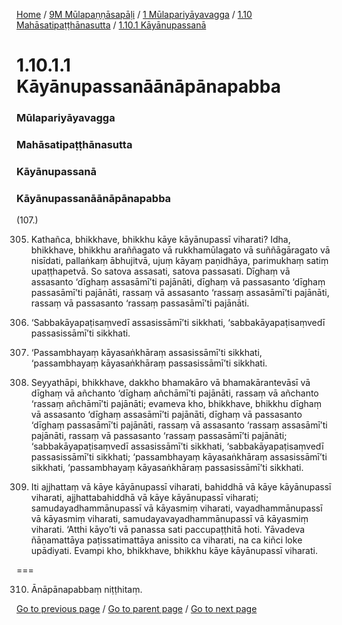 
[Home](/) / [9M Mūlapaṇṇāsapāḷi](/tipitaka/9M.md) / [1 Mūlapariyāyavagga](/tipitaka/9M/1.md) / [1.10 Mahāsatipaṭṭhānasutta](/tipitaka/9M/1/1.10.md) / [1.10.1 Kāyānupassanā](/tipitaka/9M/1/1.10/1.10.1.md)

# 1.10.1.1 Kāyānupassanāānāpānapabba

### Mūlapariyāyavagga

### Mahāsatipaṭṭhānasutta

### Kāyānupassanā

### Kāyānupassanāānāpānapabba

(107.)

305. Kathañca, bhikkhave, bhikkhu kāye kāyānupassī viharati? Idha, bhikkhave, bhikkhu araññagato vā rukkhamūlagato vā suññāgāragato vā nisīdati, pallaṅkaṃ ābhujitvā, ujuṃ kāyaṃ paṇidhāya, parimukhaṃ satiṃ upaṭṭhapetvā. So satova assasati, satova passasati. Dīghaṃ vā assasanto ‘dīghaṃ assasāmī’ti pajānāti, dīghaṃ vā passasanto ‘dīghaṃ passasāmī’ti pajānāti, rassaṃ vā assasanto ‘rassaṃ assasāmī’ti pajānāti, rassaṃ vā passasanto ‘rassaṃ passasāmī’ti pajānāti.

306. ‘Sabbakāyapaṭisaṃvedī assasissāmī’ti sikkhati, ‘sabbakāyapaṭisaṃvedī passasissāmī’ti sikkhati.

307. ‘Passambhayaṃ kāyasaṅkhāraṃ assasissāmī’ti sikkhati, ‘passambhayaṃ kāyasaṅkhāraṃ passasissāmī’ti sikkhati.

308. Seyyathāpi, bhikkhave, dakkho bhamakāro vā bhamakārantevāsī vā dīghaṃ vā añchanto ‘dīghaṃ añchāmī’ti pajānāti, rassaṃ vā añchanto ‘rassaṃ añchāmī’ti pajānāti; evameva kho, bhikkhave, bhikkhu dīghaṃ vā assasanto ‘dīghaṃ assasāmī’ti pajānāti, dīghaṃ vā passasanto ‘dīghaṃ passasāmī’ti pajānāti, rassaṃ vā assasanto ‘rassaṃ assasāmī’ti pajānāti, rassaṃ vā passasanto ‘rassaṃ passasāmī’ti pajānāti; ‘sabbakāyapaṭisaṃvedī assasissāmī’ti sikkhati, ‘sabbakāyapaṭisaṃvedī passasissāmī’ti sikkhati; ‘passambhayaṃ kāyasaṅkhāraṃ assasissāmī’ti sikkhati, ‘passambhayaṃ kāyasaṅkhāraṃ passasissāmī’ti sikkhati.

309. Iti ajjhattaṃ vā kāye kāyānupassī viharati, bahiddhā vā kāye kāyānupassī viharati, ajjhattabahiddhā vā kāye kāyānupassī viharati; samudayadhammānupassī vā kāyasmiṃ viharati, vayadhammānupassī vā kāyasmiṃ viharati, samudayavayadhammānupassī vā kāyasmiṃ viharati. ‘Atthi kāyo’ti vā panassa sati paccupaṭṭhitā hoti. Yāvadeva ñāṇamattāya paṭissatimattāya anissito ca viharati, na ca kiñci loke upādiyati. Evampi kho, bhikkhave, bhikkhu kāye kāyānupassī viharati.

===

310. Ānāpānapabbaṃ niṭṭhitaṃ.



[Go to previous page](/tipitaka/9M/1/1.10/1.10.1.md) / [Go to parent page](/tipitaka/9M/1/1.10/1.10.1.md) / [Go to next page](/tipitaka/9M/1/1.10/1.10.1/1.10.1.2.md)


